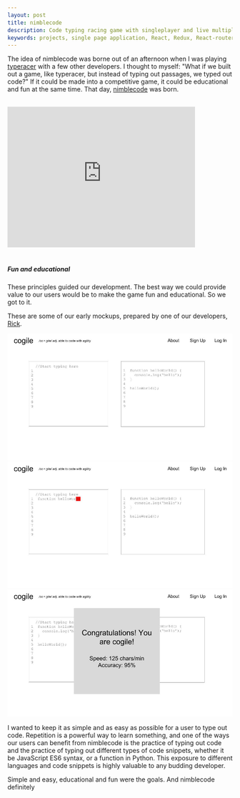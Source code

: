 ```yaml
---
layout: post
title: nimblecode
description: Code typing racing game with singleplayer and live multiplayer modes. Built in React/Redux.
keywords: projects, single page application, React, Redux, React-router, socket.io, Ace Editor, Node, Express, MySQL, Bootstrap, Google Material UI, nimblecode, nimblecode.io, coding, typing, racing, code typing, ghost replay
---
```


The idea of nimblecode was borne out of an afternoon when I was playing <a href="http://play.typeracer.com/">typeracer</a> with a few other developers. I thought to myself: "What if we built out a game, like typeracer, but instead of typing out passages, we typed out code?" If it could be made into a competitive game, it could be educational and fun at the same time. That day, <a href="http://nimblecode.io">nimblecode</a> was born.

<br>
<div id="container">
  <iframe width="420" height="315" src="https://www.youtube.com/embed/hVtSYTtRgIg" frameborder="0" allowfullscreen> </iframe>
</div>
<br>

<h5>Fun and educational</h5>

These principles guided our development. The best way we could provide value to our users would be to make the game fun and educational. So we got to it.

These are some of our early mockups, prepared by one of our developers, <a href="http://www.rickyeh.com">Rick</a>.

![Mockup1](images/nimblecode/Cogile_Mockups_1.jpg "Mockup1")
![Mockup2](images/nimblecode/Cogile_Mockups_2.jpg "Mockup2")
![Mockup3](images/nimblecode/Cogile_Mockups_3.jpg "Mockup3")

I wanted to keep it as simple and as easy as possible for a user to type out code. Repetition is a powerful way to learn something, and one of the ways our users can benefit from nimblecode is the practice of typing out code and the practice of typing out different types of code snippets, whether it be JavaScript ES6 syntax, or a function in Python. This exposure to different languages and code snippets is highly valuable to any budding developer.

Simple and easy, educational and fun were the goals. And nimblecode definitely  